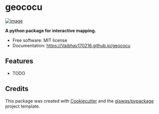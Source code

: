 # geococu


[![image](https://img.shields.io/pypi/v/geococu.svg)](https://pypi.python.org/pypi/geococu)


**A python package for interactive mapping.**


-   Free software: MIT license
-   Documentation: https://Vaibhav170216.github.io/geococu
    

## Features

-   TODO

## Credits

This package was created with [Cookiecutter](https://github.com/cookiecutter/cookiecutter) and the [giswqs/pypackage](https://github.com/giswqs/pypackage) project template.
